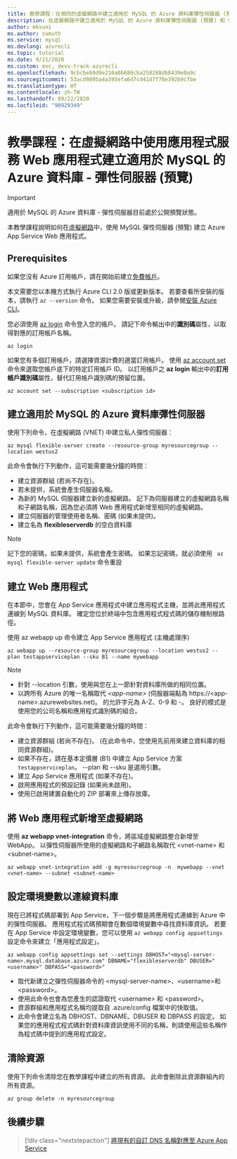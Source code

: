 ```yaml
---
title: 教學課程：在相同的虛擬網路中建立適用於 MySQL 的 Azure 資料庫彈性伺服器 (預覽) 和 Azure App Service Web 應用程式
description: 在虛擬網路中建立適用於 MySQL 的 Azure 資料庫彈性伺服器 (預覽) 和 Web 應用程式的快速入門指南
author: mksuni
ms.author: sumuth
ms.service: mysql
ms.devlang: azurecli
ms.topic: tutorial
ms.date: 9/21/2020
ms.custom: mvc, devx-track-azurecli
ms.openlocfilehash: 9cbcbeb9d9e216a0b686cba258288db8439e0a9c
ms.sourcegitcommit: 53acd9895a4a395efa6d7cd41d7f78e392b9cfbe
ms.translationtype: HT
ms.contentlocale: zh-TW
ms.lasthandoff: 09/22/2020
ms.locfileid: "90929349"
---
```

# <a name="tutorial-create-an-azure-database-for-mysql---flexible-server-preview-with-app-services-web-app-in-virtual-network"></a>教學課程：在虛擬網路中使用應用程式服務 Web 應用程式建立適用於 MySQL 的 Azure 資料庫 - 彈性伺服器 (預覽)

> [!IMPORTANT]
> 適用於 MySQL 的 Azure 資料庫 - 彈性伺服器目前處於公開預覽狀態。

本教學課程說明如何在[虛擬網路](https://docs.microsoft.com/azure/virtual-network/virtual-networks-overview)中，使用 MySQL 彈性伺服器 (預覽) 建立 Azure App Service Web 應用程式。

## <a name="prerequisites"></a>Prerequisites

如果您沒有 Azure 訂用帳戶，請在開始前建立[免費帳戶](https://azure.microsoft.com/free/)。

本文需要您以本機方式執行 Azure CLI 2.0 版或更新版本。 若要查看所安裝的版本，請執行 `az --version` 命令。 如果您需要安裝或升級，請參閱[安裝 Azure CLI](/cli/azure/install-azure-cli)。

您必須使用 [az login](https://docs.microsoft.com/cli/azure/reference-index#az-login) 命令登入您的帳戶。 請記下命令輸出中的**識別碼**屬性，以取得對應的訂用帳戶名稱。

```azurecli
az login
```

如果您有多個訂用帳戶，請選擇資源計費的適當訂用帳戶。 使用 [az account set](/cli/azure/account) 命令來選取您帳戶底下的特定訂用帳戶 ID。 以訂用帳戶之 **az login** 輸出中的**訂用帳戶識別碼**屬性，替代訂用帳戶識別碼的預留位置。

```azurecli
az account set --subscription <subscription id>
```

## <a name="create-an-azure-database-for-mysql-flexible-server"></a>建立適用於 MySQL 的 Azure 資料庫彈性伺服器

使用下列命令，在虛擬網路 (VNET) 中建立私人彈性伺服器：
```azurecli
az mysql flexible-server create --resource-group myresourcegroup --location westus2
```
此命令會執行下列動作，這可能需要幾分鐘的時間：

- 建立資源群組 (若尚不存在)。
- 若未提供，系統會產生伺服器名稱。
- 為新的 MySQL 伺服器建立新的虛擬網路。 記下為伺服器建立的虛擬網路名稱和子網路名稱，因為您必須將 Web 應用程式新增至相同的虛擬網路。
- 建立伺服器的管理使用者名稱、密碼 (如果未提供)。
- 建立名為 **flexibleserverdb** 的空白資料庫

> [!NOTE]
> 記下您的密碼，如果未提供，系統會產生密碼。 如果忘記密碼，就必須使用 ``` az mysql flexible-server update``` 命令重設

## <a name="create-a-web-app"></a>建立 Web 應用程式

在本節中，您會在 App Service 應用程式中建立應用程式主機，並將此應用程式連線到 MySQL 資料庫。 確定您位於終端中包含應用程式程式碼的儲存機制根路徑。

使用 az webapp up 命令建立 App Service 應用程式 (主機處理序)

```azurecli
az webapp up --resource-group myresourcegroup --location westus2 --plan testappserviceplan --sku B1 --name mywebapp
```

> [!NOTE]
> - 針對 --location 引數，使用與您在上一節針對資料庫所做的相同位置。
> - 以跨所有 Azure 的唯一名稱取代 _&lt;app-name>_ (伺服器端點為 https://\<app-name>.azurewebsites.net)。 <app-name> 的允許字元為 A-Z、0-9 和 -。 良好的模式是使用您的公司名稱和應用程式識別碼的組合。

此命令會執行下列動作，這可能需要幾分鐘的時間：

- 建立資源群組 (若尚不存在)。 (在此命令中，您使用先前用來建立資料庫的相同資源群組)。
- 如果不存在，請在基本定價層 (B1) 中建立 App Service 方案 ```testappserviceplan```。 --plan 和 --sku 是選用引數。
- 建立 App Service 應用程式 (如果不存在)。
- 啟用應用程式的預設記錄 (如果尚未啟用)。
- 使用已啟用建置自動化的 ZIP 部署來上傳存放庫。

## <a name="add-the-web-app-to-the-virtual-network"></a>將 Web 應用程式新增至虛擬網路

使用 **az webapp vnet-integration** 命令，將區域虛擬網路整合新增至 WebApp。 以彈性伺服器所使用的虛擬網路和子網路名稱取代 &lt;vnet-name> 和 &lt;subnet-name>。

```azurecli
az webapp vnet-integration add -g myresourcegroup -n  mywebapp --vnet <vnet-name> --subnet <subnet-name>
```

## <a name="configure-environment-variables-to-connect-the-database"></a>設定環境變數以連線資料庫

現在已將程式碼部署到 App Service，下一個步驟是將應用程式連線到 Azure 中的彈性伺服器。 應用程式程式碼預期會在數個環境變數中尋找資料庫資訊。 若要在 App Service 中設定環境變數，您可以使用 ```az webapp config appsettings``` 設定命令來建立「應用程式設定」。

```azurecli
az webapp config appsettings set --settings DBHOST="<mysql-server-name>.mysql.database.azure.com" DBNAME="flexibleserverdb" DBUSER="<username>" DBPASS="<password>"
```

- 取代新建立之彈性伺服器命令的 &lt;mysql-server-name>、&lt;username>和 &lt;password>。
- 使用此命令也會為您產生的認證取代 &lt;username> 和 &lt;password>。
- 資源群組和應用程式名稱均提取自 .azure/config 檔案中的快取值。
- 此命令會建立名為 DBHOST、DBNAME、DBUSER 和 DBPASS 的設定。 如果您的應用程式程式碼針對資料庫資訊使用不同的名稱，則請使用這些名稱作為程式碼中提到的應用程式設定。

## <a name="clean-up-resources"></a>清除資源

使用下列命令清除您在教學課程中建立的所有資源。 此命會刪除此資源群組內的所有資源。

```azurecli
az group delete -n myresourcegroup
```

## <a name="next-steps"></a>後續步驟

> [!div class="nextstepaction"]
> [將現有的自訂 DNS 名稱對應至 Azure App Service](https://docs.microsoft.com/azure/app-service/app-service-web-tutorial-custom-domain)
